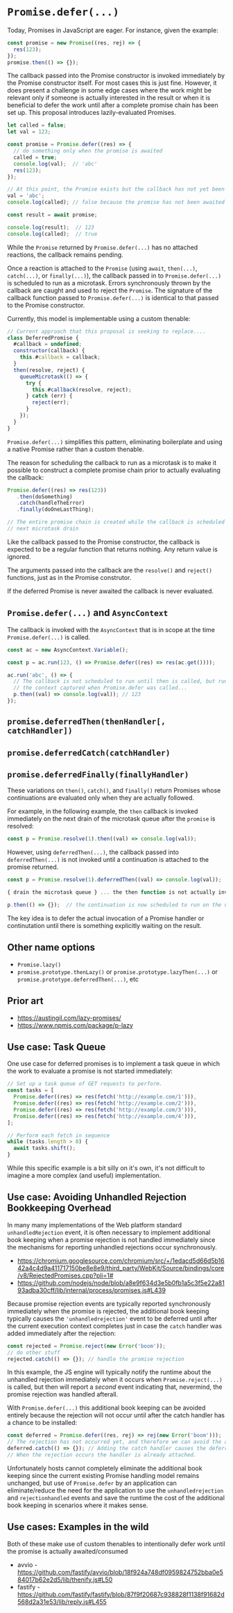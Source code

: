 # `Promise.defer(...)`

Today, Promises in JavaScript are eager. For instance, given the example:

```js
const promise = new Promise((res, rej) => {
  res(123);
});
promise.then(() => {});
```

The callback passed into the Promise constructor is invoked immediately by the Promise constructor itself. For most cases this is just fine. However, it does present a challenge in some edge cases where the work might be relevant only if someone is actually interested in the result or when it is beneficial to defer the work until after a complete promise chain has been set up. This proposal introduces lazily-evaluated Promises.

```js
let called = false;
let val = 123;

const promise = Promise.defer((res) => {
  // do something only when the promise is awaited
  called = true;
  console.log(val);  // 'abc'
  res(123);
});

// At this point, the Promise exists but the callback has not yet been evaluated.
val = 'abc';
console.log(called); // false because the promise has not been awaited yet.

const result = await promise;

console.log(result);  // 123
console.log(called);  // true
```

While the `Promise` returned by `Promise.defer(...)` has no attached reactions, the callback remains pending.

Once a reaction is attached to the `Promise` (using `await`, `then(...)`, `catch(...)`, or `finally(...)`), the callback passed in to `Promise.defer(...)` is scheduled to run as a microtask. Errors synchronously thrown by the callback are caught and used to reject the `Promise`. The signature of the callback function passed to `Promise.defer(...)` is identical to that passed to the Promise constructor.

Currently, this model is implementable using a custom thenable:

```js
// Current approach that this proposal is seeking to replace....
class DeferredPromise {
  #callback = undefined;
  constructor(callback) {
    this.#callback = callback;
  }
  then(resolve, reject) {
    queueMicrotask(() => {
      try {
        this.#callback(resolve, reject);
      } catch (err) {
        reject(err);
      }
    });
  }
}
```

`Promise.defer(...)` simplifies this pattern, eliminating boilerplate and using a native Promise rather than a custom thenable.

The reason for scheduling the callback to run as a microtask is to make it possible to construct a complete promise chain prior to actually evaluating the callback:

```js
Promise.defer((res) => res(123))
   .then(doSomething)
   .catch(handleTheError)
   .finally(doOneLastThing);

// The entire promise chain is created while the callback is scheduled to run on the
// next microtask drain
```

Like the callback passed to the Promise constructor, the callback is expected to be a regular function that returns nothing. Any return value is ignored.

The arguments passed into the callback are the `resolve()` and `reject()` functions, just as in the Promise construtor.

If the deferred Promise is never awaited the callback is never evaluated.

## `Promise.defer(...)` and `AsyncContext`

The callback is invoked with the `AsyncContext` that is in scope at the time `Promise.defer(...)` is called.

```js
const ac = new AsyncContext.Variable();

const p = ac.run(123, () => Promise.defer((res) => res(ac.get())));

ac.run('abc', () => {
  // The callback is not scheduled to run until then is called, but runs with
  // the context captured when Promise.defer was called...
  p.then((val) => console.log(val)); // 123
});
```

## `promise.deferredThen(thenHandler[, catchHandler])`
## `promise.deferredCatch(catchHandler)`
## `promise.deferredFinally(finallyHandler)`

These variations on `then()`, `catch()`, and `finally()` return Promises whose continuations are evaluated only when they are actually followed.

For example, in the following example, the `then` callback is invoked immediately on the next drain of the microtask queue after the `promise` is resolved:

```js
const p = Promise.resolve(1).then((val) => console.log(val));
```

However, using `deferredThen(...)`, the callback passed into `deferredThen(...)` is not invoked until a continuation is attached to the promise returned.

```js
const p = Promise.resolve(1).deferredThen((val) => console.log(val));

{ drain the microtask queue } ... the then function is not actually invoked yet.

p.then(() => {});  // the continuation is now scheduled to run on the next microtask queue drain.
```

The key idea is to defer the actual invocation of a Promise handler or continutation until there is something explicitly waiting on the result.

## Other name options

* `Promise.lazy()`
* `promise.prototype.thenLazy()` or `promise.prototype.lazyThen(...)` or `promise.prototype.deferredThen(...)`, etc

## Prior art

* https://austingil.com/lazy-promises/
* https://www.npmjs.com/package/p-lazy

## Use case: Task Queue

One use case for deferred promises is to implement a task queue in which the work to evaluate a promise is not started immediately:

```js
// Set up a task queue of GET requests to perform.
const tasks = [
  Promise.defer((res) => res(fetch('http://example.com/1'))),
  Promise.defer((res) => res(fetch('http://example.com/2'))),
  Promise.defer((res) => res(fetch('http://example.com/3'))),
  Promise.defer((res) => res(fetch('http://example.com/4'))),
];

// Perform each fetch in sequence
while (tasks.length > 0) {
  await tasks.shift();
}
```

While this specific example is a bit silly on it's own, it's not difficult to imagine a more complex (and useful) implementation.

## Use case: Avoiding Unhandled Rejection Bookkeeping Overhead

In many many implementations of the Web platform standard `unhandledRejection` event, it is often necessary to implement additional book keeping when a promise rejection is not handled immediately since the mechanisms for reporting unhandled rejections occur synchronously.

* https://chromium.googlesource.com/chromium/src/+/1edacd5d66d5b1642a4c4d9a411717150be8e8e9/third_party/WebKit/Source/bindings/core/v8/RejectedPromises.cpp?pli=1#
* https://github.com/nodejs/node/blob/a8e9f634d3e5b0fb1a5c3f5e22a8193adba30cff/lib/internal/process/promises.js#L439

Because promise rejection events are typically reported synchronously immediately when the promise is rejected, the additional book keeping typically causes the `'unhandledrejection'` event to be deferred until after the current execution context completes just in case the `catch` handler was added immediately after the rejection:

```js
const rejected = Promise.reject(new Error('boom'));
// do other stuff
rejected.catch(() => {}); // handle the promise rejection
```

In this example, the JS engine will typically notify the runtime about the unhandled rejection immediately when it occurs when `Promise.reject(...)` is called, but then will report a *second* event indicating that, nevermind, the promise rejection was handled afterall.

With `Promise.defer(...)` this additional book keeping can be avoided entirely because the rejection will not occur until after the catch handler has a chance to be installed:

```js
const deferred = Promise.defer((res, rej) => rej(new Error('boom')));
// The rejection has not occurred yet, and therefore we can avoid the additional book keeping necessary to track the rejection
deferred.catch(() => {}); // Adding the catch handler causes the deferred promise to be scheduled.
// When the rejection occurs the handler is already attached.
```

Unfortunately hosts cannot completely eliminate the additional book keeping since the current existing Promise handling model remains unchanged, but use of `Promise.defer` by an application can eliminate/reduce the need for the application to use the `unhandledrejection` and `rejectionhandled` events and save the runtime the cost of the additional book keeping in scenarios where it makes sense.

## Use cases: Examples in the wild

Both of these make use of custom thenables to intentionally defer work until the promise is actually awaited/consumed

* avvio - https://github.com/fastify/avvio/blob/18f924a748df0959824752bba0e584017b62e2d5/lib/thenify.js#L50
* fastify - https://github.com/fastify/fastify/blob/87f9f20687c938828f1138f91682d568d2a31e53/lib/reply.js#L455

